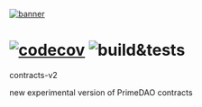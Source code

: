 [![banner](https://i.ibb.co/BqjcRGG/Prime-DAO-Github-Contracts-Banner.png)](https://primedao.eth.link/#/)

# [![codecov](https://codecov.io/gh/PrimeDAO/contracts-v2/branch/main/graph/badge.svg?token=XNGL2Z8CBE)](https://codecov.io/gh/PrimeDAO/contracts-v2) ![build&tests](https://github.com/PrimeDAO/contracts-v2/actions/workflows/ci-config.yml/badge.svg)
 contracts-v2  

new experimental version of PrimeDAO contracts

